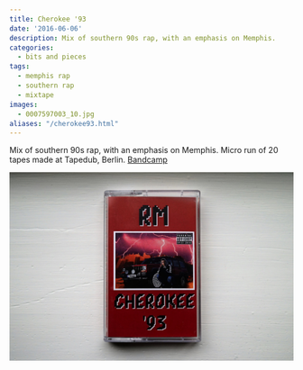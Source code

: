 ```yaml
---
title: Cherokee '93
date: '2016-06-06'
description: Mix of southern 90s rap, with an emphasis on Memphis.
categories: 
  - bits and pieces
tags:
  - memphis rap
  - southern rap
  - mixtape
images:
  - 0007597003_10.jpg
aliases: "/cherokee93.html"
---
```


Mix of southern 90s rap, with an emphasis on Memphis.
Micro run of 20 tapes made at Tapedub, Berlin.
[Bandcamp](https://rmtapes.bandcamp.com/album/cherokee-93-extended "Cherokee 93 on bandcamp")

![A photo of the cherokee 93 cassette tape](0007597003_10.jpg)